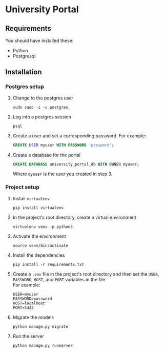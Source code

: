 # University Portal

## Requirements
You should have installed these:
- Python
- Postgresql

## Installation
### Postgres setup
1. Change to the postgres user
    ```shell
    sudo sudo -i -u postgres
    ```
2. Log into a postgres session
    ```shell
    psql
    ```
3. Create a user and set a corresponding password. For example:
    ```sql
    CREATE USER myuser WITH PASSWORD 'password';
    ```
4. Create a database for the portal
    ```sql
    CREATE DATABASE university_portal_db WITH OWNER myuser;
    ```
    Where `myuser` is the user you created in step 3.

### Project setup
1. Install `virtualenv`
    ```shell
    pip install virtualenv
    ```
2. In the project's root directory, create a virtual environment
    ```shell
    virtualenv venv -p python3
    ```
3. Activate the environment
    ```shell
    source venv/bin/activate
    ```
4. Install the dependencies
    ```shell
    pip install -r requirements.txt
    ```
5.  Create a `.env` file in the project's root directory and then set the `USER`, `PASSWORD`, `HOST`, and `PORT` variables in the file.  
    For example:
    ```shell
    USER=myuser
    PASSWORD=password
    HOST=localhost
    PORT=5432
    ```
6. Migrate the models
    ```shell
    python manage.py migrate
    ```
7. Run the server
    ```shell
    python manage.py runserver
    ```
